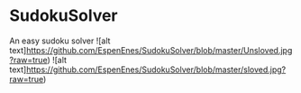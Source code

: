 # SudokuSolver

An easy sudoku solver
![alt text]https://github.com/EspenEnes/SudokuSolver/blob/master/Unsloved.jpg?raw=true)
![alt text]https://github.com/EspenEnes/SudokuSolver/blob/master/sloved.jpg?raw=true)


